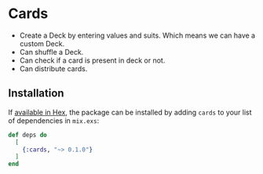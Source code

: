 # Cards


- Create a Deck by entering values and suits. Which means we can have a custom Deck.
- Can shuffle a Deck.
- Can check if a card is present in deck or not.
- Can distribute cards.


## Installation

If [available in Hex](https://hex.pm/docs/publish), the package can be installed
by adding `cards` to your list of dependencies in `mix.exs`:

```elixir
def deps do
  [
    {:cards, "~> 0.1.0"}
  ]
end
```
